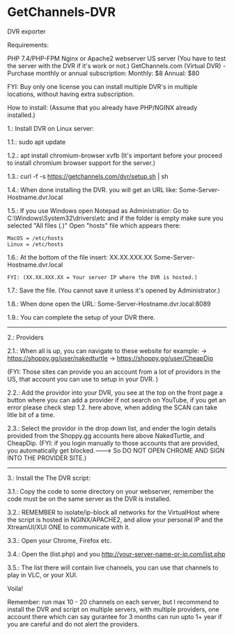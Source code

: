 # GetChannels-DVR
DVR exporter


Requirements:

PHP 7.4/PHP-FPM
Nginx or Apache2 webserver
US server (You have to test the server with the DVR if it's work or not.)
GetChannels.com (Virtual DVR) - Purchase monthly or annual subscription:
Monthly: $8
Annual: $80

FYI: Buy only one license you can install multiple DVR's in multiple locations, without having extra subscription.

How to install:
(Assume that you already have PHP/NGINX already installed.)

1.: Install DVR on Linux server:

1.1.: sudo apt update

1.2.: apt install chromium-browser xvfb
(It's important before your proceed to install chromium browser support for the server.)

1.3.: curl -f -s https://getchannels.com/dvr/setup.sh | sh

1.4.: When done installing the DVR. you will get an URL like: Some-Server-Hostname.dvr.local

1.5.: If you use Windows open Notepad as Administratior:
	Go to C:\Windows\System32\drivers\etc and if the folder is empty make sure you selected "All files (*.*)"
	Open "hosts" file which appears there:

	MacOS = /etc/hosts
	Linux = /etc/hosts

1.6.: At the bottom of the file insert:
	XX.XX.XXX.XX	Some-Server-Hostname.dvr.local

	FYI: (XX.XX.XXX.XX = Your server IP where the DVR is hosted.)

1.7.: Save the file. (You cannot save it unless it's opened by Administrator.)


1.8.: When done open the URL: Some-Server-Hostname.dvr.local:8089

1.9.: You can complete the setup of your DVR there.

------

2.: Providers

2.1.: When all is up, you can navigate to these website for example:
 	-> https://shoppy.gg/user/nakedturtle
 	-> https://shoppy.gg/user/CheapDip

(FYI: Those sites can provide you an account from a lot of providors in the US, that account you can use to setup in your DVR. )

2.2.: Add the providor into your DVR, you see at the top on the front page a button where you can add a provider if not search on YouTube, if you get an error please check step 1.2. here above, when adding the SCAN can take litle bit of a time.

2.3.: Select the providor in the drop down list, and ender the login details provided from the Shoppy.gg accounts here above NakedTurtle, and CheapDip. (FYI: if you login manually to those accounts that are provided, you automatically get blocked.---> So DO NOT OPEN CHROME AND SIGN INTO THE PROVIDER SITE.)


------

3.: Install the The DVR script:

3.1.: Copy the code to some directory on your webserver, remember the code must be on the same server as the DVR is installed.

3.2.: REMEMBER to isolate/ip-block all networks for the VirtualHost where the script is hosted in NGINX/APACHE2, and allow your personal IP and the XtreamUI/XUI ONE to communicate with it.

3.3.: Open your Chrome, Firefox etc.

3.4.: Open the (list.php) and you http://your-server-name-or-ip.com/list.php

3.5.: The list there will contain live channels, you can use that channels to play in VLC, or your XUI.

Voila!

Remember:
run max 10 - 20 channels on each server, but I recommend to install the DVR and script on multiple servers, with multiple providers, one account there which can say gurantee for 3 months can run upto 1+ year if you are careful and do not alert the providers.
